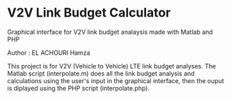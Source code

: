 # V2V Link Budget Calculator
Graphical interface for V2V link budget analaysis made with Matlab and PHP

Author : EL ACHOURI Hamza

This project is for V2V (Vehicle to Vehicle) LTE link budget analyses.
The Matlab script (interpolate.m) does all the link budget analysis and calculations using
the user's input in the graphical interface, then the ouput is diplayed using the PHP script (interpolate.php).
